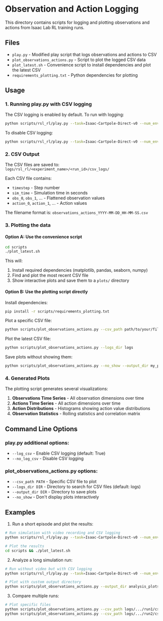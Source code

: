 # Observation and Action Logging

This directory contains scripts for logging and plotting observations and actions from Isaac Lab RL training runs.

## Files

- `play.py` - Modified play script that logs observations and actions to CSV
- `plot_observations_actions.py` - Script to plot the logged CSV data
- `plot_latest.sh` - Convenience script to install dependencies and plot the latest CSV
- `requirements_plotting.txt` - Python dependencies for plotting

## Usage

### 1. Running play.py with CSV logging

The CSV logging is enabled by default. To run with logging:

```bash
python scripts/rsl_rl/play.py --task=Isaac-Cartpole-Direct-v0 --num_envs=1
```

To disable CSV logging:

```bash
python scripts/rsl_rl/play.py --task=Isaac-Cartpole-Direct-v0 --num_envs=1 --no_log_csv
```

### 2. CSV Output

The CSV files are saved to: `logs/rsl_rl/<experiment_name>/<run_id>/csv_logs/`

Each CSV file contains:
- `timestep` - Step number
- `sim_time` - Simulation time in seconds
- `obs_0`, `obs_1`, ... - Flattened observation values
- `action_0`, `action_1`, ... - Action values

The filename format is: `observations_actions_YYYY-MM-DD_HH-MM-SS.csv`

### 3. Plotting the data

#### Option A: Use the convenience script
```bash
cd scripts
./plot_latest.sh
```

This will:
1. Install required dependencies (matplotlib, pandas, seaborn, numpy)
2. Find and plot the most recent CSV file
3. Show interactive plots and save them to a `plots/` directory

#### Option B: Use the plotting script directly

Install dependencies:
```bash
pip install -r scripts/requirements_plotting.txt
```

Plot a specific CSV file:
```bash
python scripts/plot_observations_actions.py --csv_path path/to/your/file.csv
```

Plot the latest CSV file:
```bash
python scripts/plot_observations_actions.py --logs_dir logs
```

Save plots without showing them:
```bash
python scripts/plot_observations_actions.py --no_show --output_dir my_plots
```

### 4. Generated Plots

The plotting script generates several visualizations:

1. **Observations Time Series** - All observation dimensions over time
2. **Actions Time Series** - All action dimensions over time  
3. **Action Distributions** - Histograms showing action value distributions
4. **Observation Statistics** - Rolling statistics and correlation matrix

## Command Line Options

### play.py additional options:
- `--log_csv` - Enable CSV logging (default: True)
- `--no_log_csv` - Disable CSV logging

### plot_observations_actions.py options:
- `--csv_path PATH` - Specific CSV file to plot
- `--logs_dir DIR` - Directory to search for CSV files (default: logs)
- `--output_dir DIR` - Directory to save plots
- `--no_show` - Don't display plots interactively

## Examples

1. Run a short episode and plot the results:
```bash
# Run simulation with video recording and CSV logging
python scripts/rsl_rl/play.py --task=Isaac-Cartpole-Direct-v0 --num_envs=1 --video --video_length=100

# Plot the results
cd scripts && ./plot_latest.sh
```

2. Analyze a long simulation run:
```bash
# Run without video but with CSV logging
python scripts/rsl_rl/play.py --task=Isaac-Cartpole-Direct-v0 --num_envs=1

# Plot with custom output directory
python scripts/plot_observations_actions.py --output_dir analysis_plots
```

3. Compare multiple runs:
```bash
# Plot specific files
python scripts/plot_observations_actions.py --csv_path logs/.../run1/csv_logs/observations_actions_*.csv --output_dir run1_plots
python scripts/plot_observations_actions.py --csv_path logs/.../run2/csv_logs/observations_actions_*.csv --output_dir run2_plots
```
